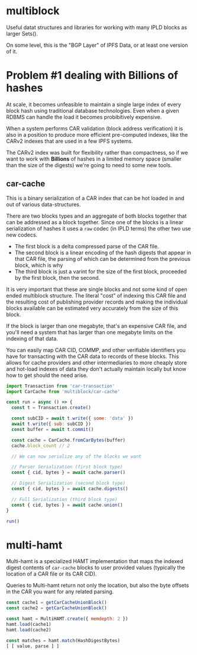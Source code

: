 # multiblock

Useful datat structures and libraries for working
with many IPLD blocks as larger Sets().

On some level, this is the "BGP Layer" of IPFS Data,
or at least one version of it.

# Problem #1 dealing with **Billions** of hashes

At scale, it becomes unfeasible to maintain a single large
index of every block hash using traditional database
technologies. Even when a given RDBMS can handle the load
it becomes probibitively expensive.

When a system performs CAR validation (block address verification)
it is also in a position to produce more efficient pre-computed
indexes, like the CARv2 indexes that are used in a few IPFS systems.

The CARv2 index was built for flexibility rather than compactness, so
if we want to work with **Billions** of hashes in a limited memory space
(smaller than the size of the digests) we're going to need to some new tools.

## car-cache

This is a binary serialization of a CAR index that can be
hot loaded in and out of various data-structures.

There are two blocks types and an aggregate of both blocks
together that can be addressed as a block together. Since one
of the blocks is a linear serialization of hashes it uses a `raw`
codec (in IPLD terms) the other two use new codecs.

* The first block is a delta compressed parse of the CAR file.
* The second block is a linear encoding of the hash
digests that appear in that CAR file, the parsing of which can be determined from the previous block, which is why
* The third block is just a varint for the size of the first block,
  proceeded by the first block, then the second.

It is very important that these are single blocks and not some kind of
open ended multiblock structure. The literal "cost" of indexing this
CAR file and the resulting cost of publishing provider records and making
the individual blocks available can be estimated very accurately from
the size of this block.

If the block is larger than one megabyte, that's an expensive CAR file, and
you'll need a system that has larger than one megabyte limits on the
indexing of that data.

You can easily map CAR CID, COMMP, and other verifiable identifiers you have
for transacting with the CAR data to records of these blocks. This allows
for cache providers and other intermediaries to more cheaply store and
hot-load indexes of data they don't actually maintain locally but know
how to get should the need arise.

```javascript
import Transaction from 'car-transaction'
import CarCache from 'multiblock/car-cache'

const run = async () => {
  const t = Transaction.create()

  const subCID = await t.write({ some: 'data' })
  await t.write({ sub: subCID })
  const buffer = await t.commit()

  const cache = CarCache.fromCarBytes(buffer)
  cache.block_count // 2

  // We can now serialize any of the blocks we want

  // Parser Serialization (first block type)
  const { cid, bytes } = await cache.parser()

  // Digest Serialization (second block type)
  const { cid, bytes } = await cache.digests()

  // Full Serialization (third block type)
  const { cid, bytes } = await cache.union()
}

run()
```

# multi-hamt

Multi-hamt is a specialized HAMT implementation that maps
the indexed digest contents of `car-cache` blocks to user
provided values (typically the location of a CAR file or its
CAR CID).

Queries to Multi-hamt return not only the location, but also the byte
offsets in the CAR you want for any related parsing.

```javascript
const cache1 = getCarCacheUnionBlock()
const cache2 = getCarCacheUnionBlock()

const hamt = MultiHAMT.create({ memdepth: 2 })
hamt.load(cache1)
hamt.load(cache2)

const matches = hamt.match(HashDigestBytes)
[ [ value, parse ] ]
```


